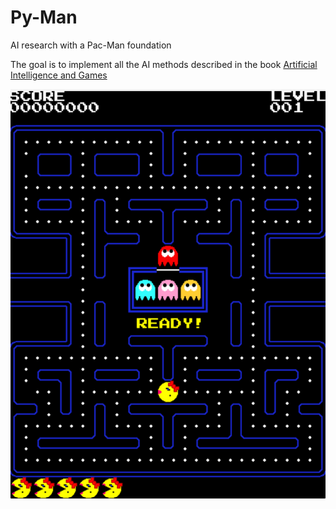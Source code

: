 # Py-Man

AI research with a Pac-Man foundation

The goal is to implement all the AI methods described in the book [Artificial Intelligence and Games](https://www.amazon.com/Artificial-Intelligence-Games-Georgios-Yannakakis/dp/3319635182?nodl=1&dplnkId=8572224e-4222-4d14-b38d-547b92d763c9)

![image](pacman.png)
